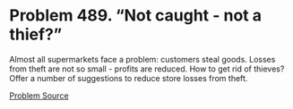 # Problem 489. “Not caught - not a thief?”

Almost all supermarkets face a problem: customers steal goods. Losses from theft are not so small - profits are reduced. How to get rid of thieves? Offer a number of suggestions to reduce store losses from theft.

[Problem Source](https://www.trizland.ru/tasks/1389/)